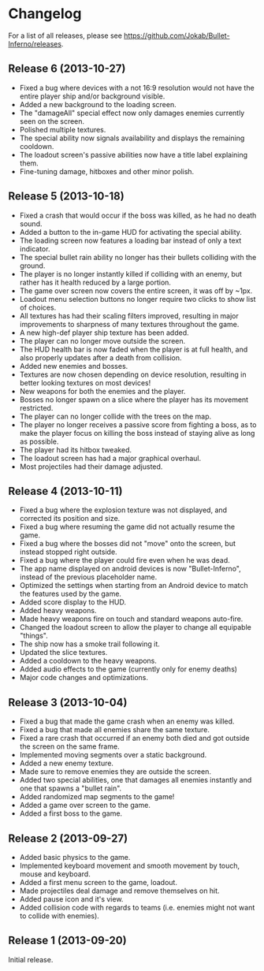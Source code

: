 Changelog
=========
For a list of all releases, please see https://github.com/Jokab/Bullet-Inferno/releases.

Release 6 (2013-10-27)
----------------------
* Fixed a bug where devices with a not 16:9 resolution would not have the entire player ship and/or background visible. 
* Added a new background to the loading screen.
* The "damageAll" special effect now only damages enemies currently seen on the screen.
* Polished multiple textures.
* The special ability now signals availability and displays the remaining cooldown.
* The loadout screen's passive abilities now have a title label explaining them.
* Fine-tuning damage, hitboxes and other minor polish.

Release 5 (2013-10-18)
----------------------
* Fixed a crash that would occur if the boss was killed, as he had no death sound.
* Added a button to the in-game HUD for activating the special ability.
* The loading screen now features a loading bar instead of only a text indicator.
* The special bullet rain ability no longer has their bullets colliding with the ground.
* The player is no longer instantly killed if colliding with an enemy, but rather has it health reduced by a large portion.
* The game over screen now covers the entire screen, it was off by ~1px.
* Loadout menu selection buttons no longer require two clicks to show list of choices.
* All textures has had their scaling filters improved, resulting in major improvements to sharpness of many textures throughout the game. 
* A new high-def player ship texture has been added.
* The player can no longer move outside the screen.
* The HUD health bar is now faded when the player is at full health, and also properly updates after a  death from collision. 
* Added new enemies and bosses.
* Textures are now chosen depending on device resolution, resulting in better looking textures on most devices!
* New weapons for both the enemies and the player.
* Bosses no longer spawn on a slice where the player has its movement restricted.
* The player can no longer collide with the trees on the map.
* The player no longer receives a passive score from fighting a boss, as to make the player focus on killing the boss instead of staying alive as long as possible.
* The player had its hitbox tweaked.
* The loadout screen has had a major graphical overhaul.
* Most projectiles had their damage adjusted.

Release 4 (2013-10-11)
-----------------------
* Fixed a bug where the explosion texture was not displayed, and corrected its position and size.
* Fixed a bug where resuming the game did not actually resume the game.
* Fixed a bug where the bosses did not "move" onto the screen, but instead stopped right outside.
* Fixed a bug where the player could fire even when he was dead.
* The app name displayed on android devices is now "Bullet-Inferno", instead of the previous placeholder name.
* Optimized the settings when starting from an Android device to match the features used by the game.
* Added score display to the HUD.
* Added heavy weapons.
* Made heavy weapons fire on touch and standard weapons auto-fire.
* Changed the loadout screen to allow the player to change all equipable "things".
* The ship now has a smoke trail following it.
* Updated the slice textures.
* Added a cooldown to the heavy weapons.
* Added audio effects to the game (currently only for enemy deaths)
* Major code changes and optimizations.

Release 3 (2013-10-04)
-----------------------
* Fixed a bug that made the game crash when an enemy was killed.
* Fixed a bug that made all enemies share the same texture.
* Fixed a rare crash that occurred if an enemy both died and got outside the screen on the same frame.
* Implemented moving segments over a static background.
* Added a new enemy texture.
* Made sure to remove enemies they are outside the screen.
* Added two special abilities, one that damages all enemies instantly and one that spawns a "bullet rain".
* Added randomized map segments to the game!
* Added a game over screen to the game.
* Added a first boss to the game.

Release 2 (2013-09-27)
----------------------
* Added basic physics to the game.
* Implemented keyboard movement and smooth movement by touch, mouse and keyboard.
* Added a first menu screen to the game, loadout.
* Made projectiles deal damage and remove themselves on hit.
* Added pause icon and it's view.
* Added collision code with regards to teams (i.e. enemies might not want to collide with enemies).

Release 1 (2013-09-20)
----------------------
Initial release.